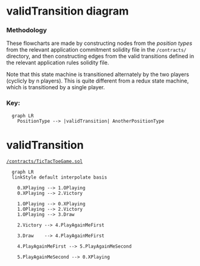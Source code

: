 <!-- Recommend VSCode plugin 
Name: Markdown Preview Mermaid Support
Id: bierner.markdown-mermaid
Description: Adds Mermaid diagram and flowchart support to VS Code's builtin markdown preview
Version: 1.1.2
Publisher: Matt Bierner
VS Marketplace Link: https://marketplace.visualstudio.com/items?itemName=bierner.markdown-mermaid -->
# validTransition diagram

### Methodology
These flowcharts are made by constructing nodes from the *position types*  from the relevant application commitment solidity file in the `/contracts/` directory, and then constructing edges from the valid transitions defined in the relevant application rules solidity file.

Note that this state machine is transitioned alternately by the two players (cyclicly by n players). This is quite different from a redux state machine, which is transitioned by a single player.

### Key: 
```mermaid
  graph LR
    PositionType --> |validTransition| AnotherPositionType
```
# validTransition
[`/contracts/TicTacToeGame.sol`](..contracts/TicTacToeGame.sol)
```mermaid
  graph LR
  linkStyle default interpolate basis

    0.XPlaying --> 1.OPlaying
    0.XPlaying --> 2.Victory

    1.OPlaying --> 0.XPlaying
    1.OPlaying --> 2.Victory
    1.OPlaying --> 3.Draw

    2.Victory --> 4.PlayAgainMeFirst

    3.Draw    --> 4.PlayAgainMeFirst

    4.PlayAgainMeFirst --> 5.PlayAgainMeSecond

    5.PlayAgainMeSecond --> 0.XPlaying

```


